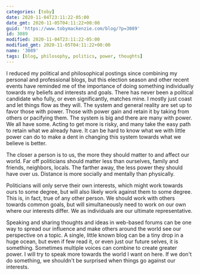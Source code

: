 ```yaml
---
categories: [toby]
date: 2020-11-04T23:11:22-05:00
date_gmt: 2020-11-05T04:11:22+00:00
guid: 'https://www.tobymackenzie.com/blog/?p=3089'
id: 3089
modified: 2020-11-04T23:11:22-05:00
modified_gmt: 2020-11-05T04:11:22+00:00
name: '3089'
tags: [blog, philosophy, politics, power, thoughts]
---
```


I reduced my political and philosophical postings since combining my personal and professional blogs, but this election season and other recent events have reminded me of the importance of doing something individually towards my beliefs and interests and goals.<!--more-->  There has never been a political candidate who fully, or even significantly, matches mine.  I mostly just coast and let things flow as they will.  The system and general reality are set up to favor those with power.  Those with power gain and retain it by taking from others or pacifying them.  The system is big and there are many with power.  We all have some.  Acting to get more is risky, and many take the easy path to retain what we already have.  It can be hard to know what we with little power can do to make a dent in changing this system towards what we believe is better.

The closer a person is to us, the more they should matter to and affect our world.  Far off politicians should matter less than ourselves, family and friends, neighbors, locals.  The farther away, the less power they should have over us.  Distance is more socially and mentally than physically.

Politicians will only serve their own interests, which might work towards ours to some degree, but will also likely work against them to some degree.  This is, in fact, true of any other person.  We should work with others towards common goals, but will simultaneously need to work on our own where our interests differ.  We as individuals are our ultimate representative.

Speaking and sharing thoughts and ideas in web-based forums can be one way to spread our influence and make others around the world see our perspective on a topic.  A single, little known blog can be a tiny drop in a huge ocean, but even if few read it, or even just our future selves, it is something.  Sometimes multiple voices can combine to create greater power.  I will try to speak more towards the world I want on here.  If we don't do something, we shouldn't be surprised when things go against our interests.
